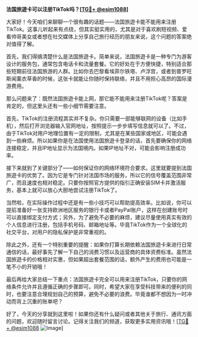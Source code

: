 **法国旅遊卡可以注册TikTok吗？[[TG💪+ @esim1088](https://t.me/s/esim1088)]**

大家好！今天咱们来聊聊一个很有趣的话题——法国旅遊卡能不能用来注册TikTok。这事儿听起来有点绕，但其实挺实用的，尤其是对于喜欢刷短视频、爱看帅哥美女或者想在社交媒体上分享自己旅行经历的朋友来说，这个问题的答案绝对值得了解。

首先，我们得搞清楚什么是法国旅遊卡。简单来说，法国旅遊卡是一种专门为游客设计的服务包，通常包含电话卡和流量套餐。它的好处在于方便快捷，特别适合那些短期前往法国旅游的人群。比如你去巴黎看埃菲尔铁塔、卢浮宫，或者到普罗旺斯闻薰衣草香的时候，这张卡就能让你随时保持联络，并且不用担心高昂的国际漫游费用。

那么问题来了：既然法国旅遊卡能上网，那它能不能用来注册TikTok呢？答案是肯定的，但这里头还有一些小细节需要注意。

首先，TikTok的注册流程其实并不复杂。你只需要一部能够联网的设备（比如手机），然后打开浏览器输入官网地址，按照提示一步步填写信息就可以了。不过，由于TikTok对用户地理位置有一定的限制，尤其是在某些国家或地区，可能会遇到一些麻烦。所以如果你是在法国使用法国旅遊卡登录的话，首先要确保你的网络连接稳定，并且IP地址显示为法国境内。如果IP地址不对，可能会影响注册成功率。

接下来就到了关键部分了——如何保证你的网络环境符合要求。这里就要提到法国旅遊卡的优势了。因为它是专门针对法国市场的服务，所以它的信号覆盖范围非常广，而且速度也相对稳定。只要你按照官方提供的指引正确安装SIM卡并激活服务，基本上就可以放心大胆地尝试注册TikTok了。

当然啦，在实际操作过程中还是有一些小技巧可以帮助提高效率。比如说，你可以提前准备好一张支持欧洲地区服务的银行卡或者PayPal账户，这样在创建账号时可以直接绑定支付方式；另外，为了避免不必要的麻烦，建议尽量使用真实有效的个人信息进行注册，包括手机号码、邮箱地址等。毕竟TikTok作为一个全球化的社交平台，对用户的隐私保护是非常重视的。

除此之外，还有一个特别重要的提醒：如果你打算长期依赖法国旅遊卡来进行日常通信的话，最好事先了解一下自己的消费习惯以及运营商的具体资费标准。虽然法国旅遊卡的价格相对实惠，但如果超出套餐范围的话，额外产生的费用也可能是一笔不小的开销哦！

最后再给大家总结一下重点：法国旅遊卡完全可以用来注册TikTok，只要你的网络条件允许并且遵循正确的步骤即可。同时，希望大家在享受科技带来的便利的同时，也要注意合理规划自己的预算，避免不必要的浪费。毕竟谁都不想因为一时冲动而背上沉重的账单吧？

好了，今天的分享就到这里啦！如果你还有什么疑问或者其他关于旅行、通讯方面的问题，欢迎随时留言讨论。记得关注我们的频道，获取更多实用资讯哦！[[TG💪+ @esim1088](https://t.me/s/esim1088) ![Image](https://i.postimg.cc/4NQfJmqS/Snipaste-2025-05-13-00-14-12.png)]